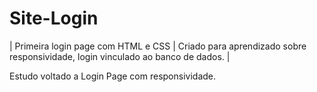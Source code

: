 # Site-Login
| Primeira login page com HTML e CSS | Criado para aprendizado sobre responsividade, login vinculado ao banco de dados. | 

Estudo voltado a Login Page com responsividade.

